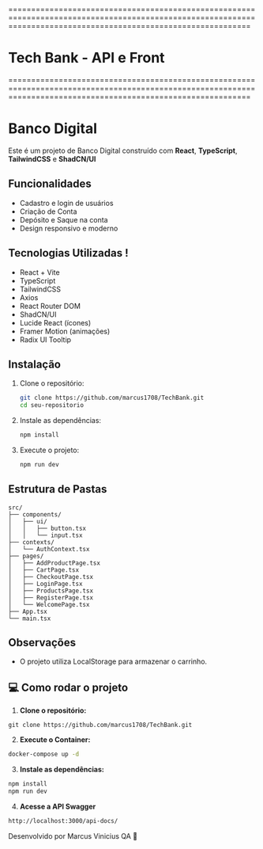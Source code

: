 =================================================================================================================================================================
# Tech Bank - API e Front
=================================================================================================================================================================

# Banco Digital

Este é um projeto de Banco Digital construído com **React**, **TypeScript**, **TailwindCSS** e **ShadCN/UI**

## Funcionalidades

- Cadastro e login de usuários
- Criação de Conta
- Depósito e Saque na conta
- Design responsivo e moderno

## Tecnologias Utilizadas !

- React + Vite
- TypeScript
- TailwindCSS
- Axios
- React Router DOM
- ShadCN/UI
- Lucide React (ícones)
- Framer Motion (animações)
- Radix UI Tooltip

## Instalação

1. Clone o repositório:
   ```bash
   git clone https://github.com/marcus1708/TechBank.git
   cd seu-repositorio
   ```

2. Instale as dependências:
   ```bash
   npm install
   ```

3. Execute o projeto:
   ```bash
   npm run dev
   ```

## Estrutura de Pastas

```
src/
├── components/
│   ├── ui/
│   │   ├── button.tsx
│   │   └── input.tsx
├── contexts/
│   └── AuthContext.tsx
├── pages/
│   ├── AddProductPage.tsx
│   ├── CartPage.tsx
│   ├── CheckoutPage.tsx
│   ├── LoginPage.tsx
│   ├── ProductsPage.tsx
│   ├── RegisterPage.tsx
│   └── WelcomePage.tsx
├── App.tsx
└── main.tsx
```

## Observações

- O projeto utiliza LocalStorage para armazenar o carrinho.

## 💻 Como rodar o projeto

1. **Clone o repositório:**

```
git clone https://github.com/marcus1708/TechBank.git
```

2. **Execute o Container:**
   
 ```bash
docker-compose up -d
```

3. **Instale as dependências:**

 ```bash
npm install
npm run dev
```

4. **Acesse a API Swagger**

 ```bash
http://localhost:3000/api-docs/
```

Desenvolvido por Marcus Vinicius QA 🚀
